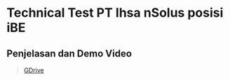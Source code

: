 # Technical Test PT Ihsa nSolus posisi iBE

## Penjelasan dan Demo Video
> [GDrive](https://drive.google.com/file/d/15H5gJbtyJ9rE1iCXxHYeC1QFIAoWAmGo/view?usp=sharing)
